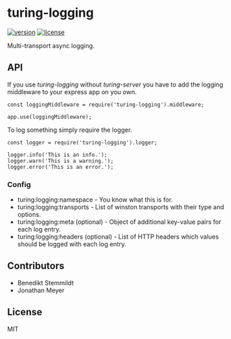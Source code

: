 # turing-logging

[![version](https://img.shields.io/npm/v/turing-logging.svg)](https://www.npmjs.com/package/turing-logging) [![license](https://img.shields.io/npm/l/turing-logging.svg)](./LICENSE)

Multi-transport async logging.

## API

If you use _turing-logging_ without _turing-server_ you have to add the logging middleware to your express app on you own.

    const loggingMiddleware = require('turing-logging').middleware;

    app.use(loggingMiddleware);

To log something simply require the logger.

    const logger = require('turing-logging').logger;

    logger.info('This is an info.');
    logger.warn('This is a warning.');
    logger.error('This is an error.');

### Config

- turing:logging:namespace - You know what this is for.
- turing:logging:transports - List of winston transports with their type and options.
- turing:logging:meta (optional) - Object of additional key-value pairs for each log entry.
- turing:logging:headers (optional) - List of HTTP headers which values should be logged with each log entry.

## Contributors

- Benedikt Stemmildt
- Jonathan Meyer

## License

MIT
